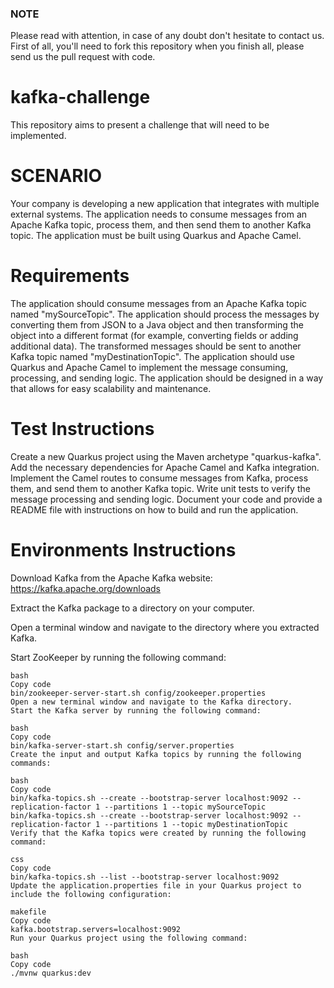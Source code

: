 ### NOTE
Please read with attention, in case of any doubt don't hesitate to contact us. 
First of all, you'll need to fork this repository when you finish all, please send us the pull request with code.


# kafka-challenge
This repository aims to present a challenge that will need to be implemented.  


# SCENARIO
Your company is developing a new application that integrates with multiple external systems. The application needs to consume messages from an Apache Kafka topic, process them, and then send them to another Kafka topic. The application must be built using Quarkus and Apache Camel.

# Requirements
The application should consume messages from an Apache Kafka topic named "mySourceTopic".
The application should process the messages by converting them from JSON to a Java object and then transforming the object into a different format (for example, converting fields or adding additional data).
The transformed messages should be sent to another Kafka topic named "myDestinationTopic".
The application should use Quarkus and Apache Camel to implement the message consuming, processing, and sending logic.
The application should be designed in a way that allows for easy scalability and maintenance.

# Test Instructions
Create a new Quarkus project using the Maven archetype "quarkus-kafka".
Add the necessary dependencies for Apache Camel and Kafka integration.
Implement the Camel routes to consume messages from Kafka, process them, and send them to another Kafka topic.
Write unit tests to verify the message processing and sending logic.
Document your code and provide a README file with instructions on how to build and run the application.

# Environments Instructions
Download Kafka from the Apache Kafka website: https://kafka.apache.org/downloads

Extract the Kafka package to a directory on your computer.

Open a terminal window and navigate to the directory where you extracted Kafka.

Start ZooKeeper by running the following command:
```console
bash
Copy code
bin/zookeeper-server-start.sh config/zookeeper.properties
Open a new terminal window and navigate to the Kafka directory.
Start the Kafka server by running the following command:

bash
Copy code
bin/kafka-server-start.sh config/server.properties
Create the input and output Kafka topics by running the following commands:

bash
Copy code
bin/kafka-topics.sh --create --bootstrap-server localhost:9092 --replication-factor 1 --partitions 1 --topic mySourceTopic
bin/kafka-topics.sh --create --bootstrap-server localhost:9092 --replication-factor 1 --partitions 1 --topic myDestinationTopic
Verify that the Kafka topics were created by running the following command:

css
Copy code
bin/kafka-topics.sh --list --bootstrap-server localhost:9092
Update the application.properties file in your Quarkus project to include the following configuration:

makefile
Copy code
kafka.bootstrap.servers=localhost:9092
Run your Quarkus project using the following command:

bash
Copy code
./mvnw quarkus:dev
```


